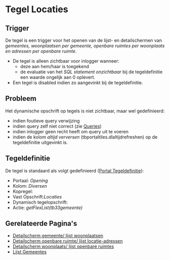 # Tegel Locaties

## Trigger

De tegel is een trigger voor het openen van de lijst- en detailschermen van *gemeentes, woonplaatsen per gemeente, openbare ruimtes per woonplaats en adressen per openbare ruimte*.

  * De tegel is alleen zichtbaar voor inlogger wanneer: 
    * deze aan hem/haar is toegekend 
    * de evaluatie van het *SQL statement onzichtbaar* bij de tegeldefinitie een waarde ongelijk aan 0 oplevert. 
  * Een tegel is disabled indien zo aangevinkt bij de tegeldefinitie.

## Probleem

Het dynamische opschrift op tegels is niet zichtbaar, maar wel gedefinieerd:

  * indien foutieve query verwijzing 
  * indien query zelf niet correct (zie [Queries](/docs/instellen_inrichten/queries.md))
  * indien inlogger geen recht heeft om query uit te voeren
  * indien de kolom *altijd verversen* (tbportaltiles.dlaltijdrefreshen) op de tegeldefinitie uitgevinkt is.

## Tegeldefinitie

De tegel is standaard als volgt gedefinieerd ([Portal Tegeldefinitie](/docs/instellen_inrichten/portaldefinitie/portal_tegel.md)):

  * Portaal: *Opening*
  * Kolom: *Diversen*
  * Kopregel:
  * Vast Opschrift:*Locaties*
  * Dynamisch tegelopschrift:
  * Actie: *getFlexList(tb33gemeente)*

## Gerelateerde Pagina's

  * [Detailscherm gemeente/ lijst woonplaatsen](/docs/probleemoplossing/portalen_en_moduleschermen/openingsportaal/tegel_locaties/detail_gemeente_met_lijst_woonplaatsen.md)
  * [Detailscherm openbare ruimte/ lijst locatie-adressen](/docs/probleemoplossing/portalen_en_moduleschermen/openingsportaal/tegel_locaties/detail_openbare_ruimte_met_lijst_locatie-adressen.md)
  * [Detailscherm woonplaats/ lijst openbare ruimtes](/docs/probleemoplossing/portalen_en_moduleschermen/openingsportaal/tegel_locaties/detail_woonplaats_met_lijst_openbare_ruimtes.md)
  * [Lijst Gemeentes](/docs/probleemoplossing/portalen_en_moduleschermen/openingsportaal/tegel_locaties/lijst_gemeentes.md)

